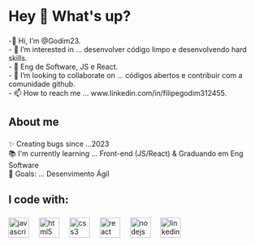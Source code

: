 

<br clear="both">

<h1 align="left">Hey 👋 What's up?</h1>

###

<p align="left">-👋 Hi, I’m @Godim23.<br>- 👀 I’m interested in ... desenvolver código limpo e desenvolvendo hard skills.<br>- 🌱 Eng de Software, JS e React.<br>- 💞️ I’m looking to collaborate on ... códigos abertos e contribuir com a comunidade github.<br>- 📫 How to reach me ... www.linkedin.com/in/filipegodim312455.</p>

###

<h2 align="left">About me</h2>

###

<p align="left">✨ Creating bugs since ...2023<br>📚 I'm currently learning ... Front-end (JS/React) & Graduando em Eng Software<br>🎯 Goals: ... Desenvimento Ágil</p>

###

<h2 align="left">I code with: </h2>

###

<div align="left">
  <img src="https://cdn.jsdelivr.net/gh/devicons/devicon/icons/javascript/javascript-plain.svg" height="40" alt="javascript logo"  />
  <img width="12" />
  <img src="https://cdn.jsdelivr.net/gh/devicons/devicon/icons/html5/html5-original.svg" height="40" alt="html5 logo"  />
  <img width="12" />
  <img src="https://cdn.jsdelivr.net/gh/devicons/devicon/icons/css3/css3-original-wordmark.svg" height="40" alt="css3 logo"  />
  <img width="12" />
  <img src="https://cdn.jsdelivr.net/gh/devicons/devicon/icons/react/react-original-wordmark.svg" height="40" alt="react logo"  />
  <img width="12" />
  <img src="https://cdn.jsdelivr.net/gh/devicons/devicon/icons/nodejs/nodejs-plain-wordmark.svg" height="40" alt="nodejs logo"  />
  <img width="12" />
  <img src="https://img.shields.io/badge/LinkedIn-0A66C2?logo=linkedin&logoColor=white&style=for-the-badge" height="40" alt="linkedin logo"  />
</div>

###
